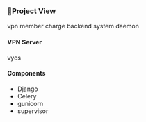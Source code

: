 ### Project View
vpn member charge backend system daemon 

#### VPN Server
vyos  
#### Components
* Django
* Celery
* gunicorn
* supervisor